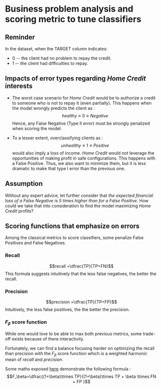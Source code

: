 # Business problem analysis and scoring metric to tune classifiers

## Reminder
In the dataset, when the TARGET column indicates:
- 0 -- the client had no problem to repay the credit.
- 1 -- the client had difficulties to repay.

## Impacts of error types regarding *Home Credit* interests

- The worst case scenario for *Home Credit* would be to authorize a credit to someone who is not to repay it (even partially). This happens when the model wrongly predicts the client as : $$healthy\equiv 0 \equiv Negative$$ Hence, any False Negative (Type II error) must be strongly penalized when scoring the model.

- To a lesser extent, overclassifying clients as :$$unhealthy\equiv 1\equiv Positive$$ would also imply a loss of income. *Home Credit* would not leverage the opportunities of making profit in safe configurations. This happens with a False Positive. Thus, we also want to minimize them, but it is less dramatic to make that type I error than the previous one.

## Assumption 
Without any expert advice, let further consider that *the expected financial loss of a False Negative is 5 times higher than for a False Positive*. How could we take that into consideration to find the model maximizing *Home Credit* profits?

## Scoring functions that emphasize on errors

Among the classical metrics to score classifiers, some penalize False Positives and False Negatives.
### Recall
$$recall =\dfrac{TP}{TP+FN}$$
This formula suggests intuitively that the less false negatives, the better the recall. 

### Precision

$$precision =\dfrac{TP}{TP+FP}$$
Intuitively, the less false positives, the the better the precision. 
  
### $F_\beta$ score function

While one would love to be able to max both previous metrics, some trade-off exists because of there interactivity.

Fortunately, we can find a balance focusing harder on optimizing the recall than precision with the $F_\beta$ score function which is a weighted harmonic mean of $recall$ and $precision$.

Some maths exposed [here](https://stats.stackexchange.com/questions/503511/precision-and-recall-for-highly-imbalanced-data) demonstrate the following formula :
$$F_\beta=\dfrac{(1+\beta)\times TP}{(1+\beta)\times TP + \beta \times FN + FP }$$





   